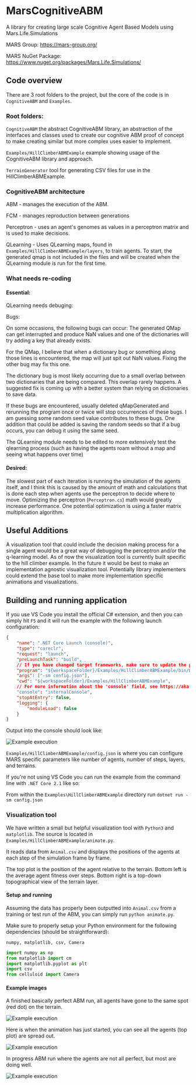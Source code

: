 # MarsCognitiveABM
A library for creating large scale Cognitive Agent Based Models using Mars.Life.Simulations

MARS Group:
https://mars-group.org/

MARS NuGet Package:
https://www.nuget.org/packages/Mars.Life.Simulations/

## Code overview

There are 3 root folders to the project, but the core of the code is in `CognitiveABM` and `Examples`.

### Root folders:

`CognitiveABM` the abstract CognitiveABM library, an abstraction of the interfaces and classes used to create our cognitive ABM proof of concept to make creating similar but more complex uses easier to implement.

`Examples/HillClimberABMExample` example showing usage of the CognitiveABM library and approach.

`TerrainGenerator` tool for generating CSV files for use in the HillClimberABMExample.

### CognitiveABM architecture

ABM - manages the execution of the ABM.

FCM - manages reproduction between generations

Perceptron - uses an agent's genomes as values in a perceptron matrix and is used to make decisions.

QLearning - Uses QLearning maps, found in `Examples/HillClimberABMExample/layers`, to train agents. To start, the generated qmap is not included in the files and will be created when the QLearning module is run for the first time.

### What needs re-coding

#### Essential:

QLearning needs debuging:

Bugs:

On some occasions, the following bugs can occur: The generated QMap can get interrupted and produce NaN values and one of the dictionaries will try adding a key that already exists.

For the QMap, I believe that when a dictionary bug or something along those lines is encountered, the map will just spit out NaN values. Fixing the other bug may fix this one.

The dictionary bug is most likely occurring due to a small overlap between two dictionaries that are being compared. This overlap rarely happens. A suggested fix is coming up with a better system than relying on dictionaries to save data.

If these bugs are encountered, usually deleted qMapGenerated and rerunning the program once or twice will stop occurrences of these bugs. I am guessing some random seed value contributes to these bugs. One addition that could be added is saving the random seeds so that if a bug occurs, you can debug it using the same seed.

The QLearning module needs to be edited to more extensively test the qlearning process (such as having the agents roam without a map and seeing what happens over time)

#### Desired:

The slowest part of each iteration is running the simulation of the agents itself, and I think this is caused by the amount of math and calculations that is done each step when agents use the perceptron to decide where to move. Optimizing the perceptron (`Perceptron.cs`) math would greatly increase performance. One potential optimization is using a faster matrix multiplication algorithm.


## Useful Additions

A visualization tool that could include the decision making process for a single agent would be a great way of debugging the perceptron and/or the q-learning model. As of now the visualization tool is currently built specific to the hill climber example. In the future it would be best to make an implementation agnostic visualization tool. Potentially library implementers could extend the base tool to make more implementation specific animations and visualizations.

## Building and running application

If you use VS Code you install the official C# extension, and then you can simply hit `F5` and it will run the example with the following launch configuration:

```json
{
    "name": ".NET Core Launch (console)",
    "type": "coreclr",
    "request": "launch",
    "preLaunchTask": "build",
    // If you have changed target frameworks, make sure to update the program path.
    "program": "${workspaceFolder}/Examples/HillClimberABMExample/bin/Debug/netcoreapp2.1/HillClimberABMExample.dll",
    "args": ["-sm config.json"],
    "cwd": "${workspaceFolder}/Examples/HillClimberABMExample",
    // For more information about the 'console' field, see https://aka.ms/VSCode-CS-LaunchJson-Console
    "console": "internalConsole",
    "stopAtEntry": false,
    "logging": {
        "moduleLoad": false
    }
}
```

Output into the console should look like:

![Example execution](images\execution.png)

`Examples/HillClimberABMExample/config.json` is where you can configure MARS specific parameters like number of agents, number of steps, layers, and terrains.

If you're not using VS Code you can run the example from the command line with `.NET Core 2.1` like so:

From within the `Examples\HillClimberABMExample` directory run `dotnet run -sm config.json`

### Visualization tool

We have written a small but helpful visualization tool with `Python3` and `matplotlib`. The source is located in `Examples/HillClimberABMExample/animate.py`.

It reads data from `Animal.csv` and displays the positions of the agents at each step of the simulation frame by frame.

The top plot is the position of the agent relative to the terrain. Bottom left is the average agent fitness over steps. Bottom right is a top-down topographical view of the terrain layer.

#### Setup and running

Assuming the data has properly been outputted into `Animal.csv` from a training or test run of the ABM, you can simply run `python animate.py`.

Make sure to properly setup your Python environment for the following dependencies (should be straightforward):

`numpy, matplotlib, csv, Camera`

```python
import numpy as np
from matplotlib import cm
import matplotlib.pyplot as plt
import csv
from celluloid import Camera
```

#### Example images

A finished basically perfect ABM run, all agents have gone to the same spot (red dot) on the terrain.

![Example execution](images/animationResult.png)

Here is when the animation has just started, you can see all the agents (top plot) are spread out.

![Example execution](images/animationBegin.png)

In progress ABM run where the agents are not all perfect, but most are doing well.

![Example execution](images/animationProgress.png)
